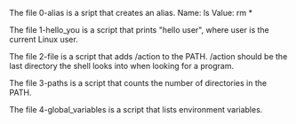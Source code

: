 The file 0-alias is a sript that creates an alias.
Name: ls
Value: rm *

The file 1-hello_you is a script that prints "hello user", where user is the current Linux user.

The file 2-file is a script that adds /action to the PATH. /action should be the last directory the shell looks into when looking for a program.

The file 3-paths is a script that counts the number of directories in the PATH.

The file 4-global_variables is a script that lists environment variables.


